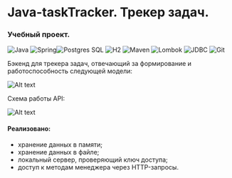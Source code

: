 # Java-taskTracker. Трекер задач.
### Учебный проект.

![Java](https://img.shields.io/badge/-Java-green) ![Spring](https://img.shields.io/badge/-Spring-blue)![Postgres SQL](https://img.shields.io/badge/-Postgres%20SQL-brightgreen) ![H2](https://img.shields.io/badge/-H2-green) ![Maven](https://img.shields.io/badge/-Maven-yellowgreen) ![Lombok](https://img.shields.io/badge/-Lombok-lightgrey) ![JDBC](https://img.shields.io/badge/-JDBC-green) ![Git](https://badgen.net/badge/icon/github?icon=github&label)

Бэкенд для трекера задач, отвечающий за формирование и работоспособность следующей модели:
    
![Alt text](https://github.com/Gidrosliv/java-taskTracker/blob/main/schema.png)
    
        
Схема работы API:
    
![Alt text](https://github.com/Gidrosliv/java-taskTracker/blob/main/schema%20API.png)

#### Реализовано:
*  хранение данных в памяти;
*  хранение данных в файле;
*  локальный сервер, проверяющий ключ доступа;
*  доступ к методам менеджера через HTTP-запросы.
